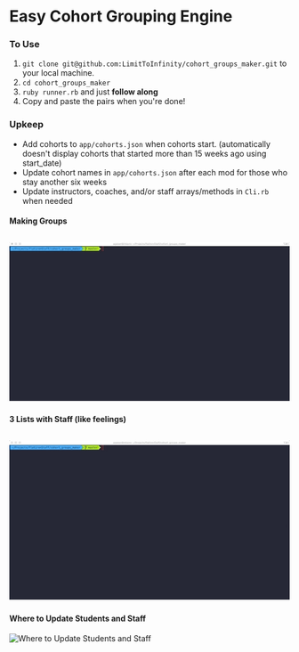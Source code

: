 # Easy Cohort Grouping Engine

### To Use
1. `git clone git@github.com:LimitToInfinity/cohort_groups_maker.git` to your local machine.
2. `cd cohort_groups_maker`
3. `ruby runner.rb` and just **follow along**
4. Copy and paste the pairs when you're done!

### Upkeep
* Add cohorts to `app/cohorts.json` when cohorts start. (automatically doesn't display cohorts that started more than 15 weeks ago using start_date)
* Update cohort names in `app/cohorts.json` after each mod for those who stay another six weeks
* Update instructors, coaches, and/or staff arrays/methods in `Cli.rb` when needed

#### Making Groups
![Making Groups](/assets/gifs/student_groups.gif)
---

#### 3 Lists with Staff (like feelings)
![3 Lists with Staff (like feelings)](/assets/gifs/3_lists_with_staff_like_feelings.gif)
---

#### Where to Update Students and Staff
![Where to Update Students and Staff](/assets/gifs/students_&_staff.gif)
